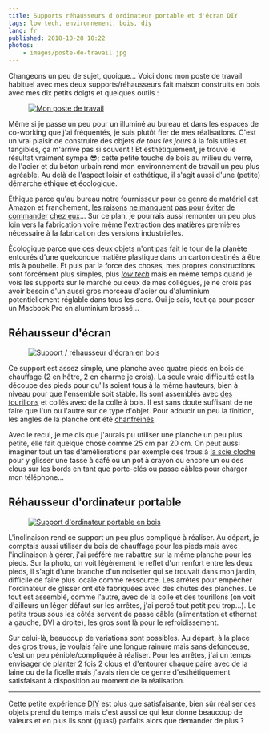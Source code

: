```yaml
---
title: Supports réhausseurs d'ordinateur portable et d'écran DIY
tags: low tech, environnement, bois, diy
lang: fr
published: 2018-10-28 18:22
photos:
    - images/poste-de-travail.jpg
---
```


Changeons un peu de sujet, quoique… Voici donc mon poste de travail habituel
avec mes deux supports/réhausseurs fait maison construits en bois avec mes dix
petits doigts et quelques outils&nbsp;:

<figure class="object-center bordered">
    <a href="/images/poste-de-travail.jpg"><img loading="lazy" src="/images/660x/poste-de-travail.jpg" alt="Mon poste de travail"></a>
</figure>

Même si je passe un peu pour un illuminé au bureau et dans les espaces de
co-working que j'ai fréquentés, je suis plutôt fier de mes réalisations. C'est
un vrai plaisir de construire des objets *de tous les jours* à la fois utiles et
tangibles, ça m'arrive pas si souvent&nbsp;! Et esthétiquement, je trouve le
résultat vraiment sympa 😎; cette petite touche de bois au milieu du verre, de
l'acier et du béton urbain rend mon environnement de travail un peu plus
agréable. Au delà de l'aspect loisir et esthétique, il s'agit aussi d'une
(petite) démarche éthique et écologique.

Éthique parce qu'au bureau notre fournisseur pour ce genre de matériel est
Amazon et franchement,
[les raisons](https://www.monde-diplomatique.fr/2013/11/MALET/49762 "Amazon, l'envers de l'écran")
[ne manquent](https://www.liberation.fr/futurs/2013/12/17/une-employee-d-amazon-raconte-la-peur-organisee_967185 "Une employée d'Amazon raconte «la peur organisée»")
[pas pour](https://www.ouest-france.fr/economie/entreprises/amazon/amazon-des-employes-remuneres-pour-vanter-leurs-conditions-de-travail-5938665 "Amazon. Des employés rémunérés pour vanter leurs conditions de travail")
[éviter](https://bfmbusiness.bfmtv.com/entreprise/exclusif-amazon-na-paye-3-3-millions-dimpots-france-381470.html "Exclusif: Amazon n'a payé que 3,3 millions d'impôts en France")
[de commander](https://twitter.com/JeffBezos/status/875418348598603776 "Lepatron d'Amazon ne sait pas quoi faire de sa fortune…")
[chez eux](https://www.liberation.fr/france/2018/10/05/dans-la-peau-d-un-forcat-d-amazon_1683525 "Dans la peau d’un forçat d'Amazon")…
Sur ce plan, je pourrais aussi remonter un peu plus loin vers la
fabrication voire même l'extraction des matières premières nécessaire à la
fabrication des versions industrielles.

Écologique parce que ces deux objets n'ont pas fait le tour de la planète
entourés d'une quelconque matière plastique dans un carton destinés à être mis à
poubelle. Et puis par la force des choses, mes propres constructions sont
forcément plus simples, plus _[low tech](/post/livre-l-age-des-low-tech/)_ mais
en même temps quand je vois les supports sur le marché ou ceux de mes collègues,
je ne crois pas avoir besoin d'un aussi gros morceau d'acier ou d'aluminium
potentiellement réglable dans tous les sens. Oui je sais, tout ça pour poser un
Macbook Pro en aluminium brossé…

## Réhausseur d'écran

<figure class="object-center bordered">
    <a href="/images/support-rehausseur-ecran-bois.jpg"><img loading="lazy" src="/images/660x/support-rehausseur-ecran-bois.jpg" alt="Support / réhausseur d'écran en bois"></a>
</figure>

Ce support est assez simple, une planche avec quatre pieds en bois de chauffage
(2 en hêtre, 2 en charme je crois). La seule vraie difficulté est la découpe des
pieds pour qu'ils soient tous à la même hauteurs, bien à niveau pour que
l'ensemble soit stable. Ils sont assemblés avec [des
tourillons](https://commons.wikimedia.org/wiki/File:Holzduebel-D10mm_x_L50mm.jpg)
et collés avec de la colle à bois. Il est sans doute suffisant de ne faire que
l'un ou l'autre sur ce type d'objet. Pour adoucir un peu la finition, les angles
de la planche ont été [chanfreinés](https://fr.wikipedia.org/wiki/Chanfrein).

Avec le recul, je me dis que j'aurais pu utiliser une planche un peu plus
petite, elle fait quelque chose comme 25 cm par 20 cm. On peut aussi imaginer
tout un tas d'améliorations par exemple des trous à [la scie
cloche](https://fr.wikipedia.org/wiki/Scie_cloche) pour y glisser une tasse à
café ou un pot à crayon ou encore un ou des clous sur les bords en tant que
porte-clés ou passe câbles pour charger mon téléphone…

## Réhausseur d'ordinateur portable

<figure class="object-center bordered">
    <a href="/images/support-rehausseur-laptop-bois.jpg"><img loading="lazy" src="/images/660x/support-rehausseur-laptop-bois.jpg" alt="Support d'ordinateur portable en bois"></a>
</figure>

L'inclinaison rend ce support un peu plus compliqué à réaliser. Au départ, je
comptais aussi utiliser du bois de chauffage pour les pieds mais avec
l'inclinaison à gérer, j'ai préféré me rabattre sur la même planche pour les
pieds. Sur la photo, on voit légèrement le reflet d'un renfort entre les deux
pieds, il s'agit d'une branche d'un noisetier qui se trouvait dans mon jardin,
difficile de faire plus locale comme ressource. Les arrêtes pour empêcher
l'ordinateur de glisser ont été fabriquées avec des chutes des planches. Le tout
est assemblé, comme l'autre, avec de la colle et des tourillons (on voit
d'ailleurs un léger défaut sur les arrêtes, j'ai percé tout petit peu trop…).
Le petits trous sous les côtés servent de passe câble (alimentation et ethernet
à gauche, DVI à droite), les gros sont là pour le refroidissement.

Sur celui-là, beaucoup de variations sont possibles. Au départ, à la place des
gros trous, je voulais faire une longue rainure mais sans
[défonceuse](https://fr.wikipedia.org/wiki/D%C3%A9fonceuse), c'est un
peu pénible/compliquée à réaliser. Pour les arrêtes, j'ai un temps envisager de
planter 2 fois 2 clous et d'entourer chaque paire avec de la laine ou de la
ficelle mais j'avais rien de ce genre d'esthétiquement satisfaisant à
disposition au moment de la réalisation.

---

Cette petite expérience <abbr title="Do It Yourself">DIY</abbr> est plus que
satisfaisante, bien sûr réaliser ces objets prend du temps mais c'est aussi ce
qui leur donne beaucoup de valeurs et en plus ils sont (quasi) parfaits alors
que demander de plus&nbsp;?
